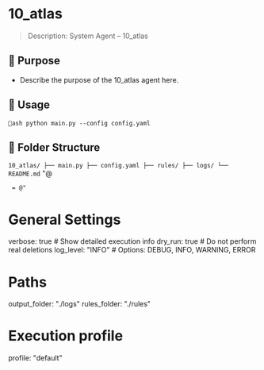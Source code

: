 # 10_atlas

> Description: System Agent – 10_atlas

## 🔧 Purpose

- Describe the purpose of the 10_atlas agent here.

## 🚀 Usage

`ash
python main.py --config config.yaml
`

## 📁 Folder Structure

`
10_atlas/
├── main.py
├── config.yaml
├── rules/
├── logs/
└── README.md
`
"@

     = @"
# General Settings
verbose: true       # Show detailed execution info
dry_run: true       # Do not perform real deletions
log_level: "INFO"   # Options: DEBUG, INFO, WARNING, ERROR

# Paths
output_folder: "./logs"
rules_folder: "./rules"

# Execution profile
profile: "default"
